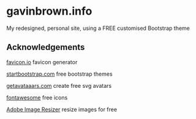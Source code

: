 # gavinbrown.info

My redesigned, personal site, using a FREE customised Bootstrap theme




## Acknowledgements

[favicon.io](https://favicon.io) favicon generator

[startbootstrap.com](https://startbootstrap.com) free bootstrap themes

[getavataaars.com](https://getavataaars.com) create free svg avatars

[fontawesome](https://fontawesome.com) free icons

[Adobe Image Resizer](https://www.adobe.com/express/feature/image/resize) resize images for free